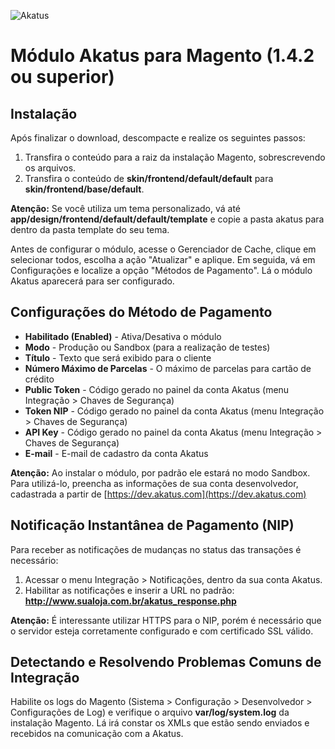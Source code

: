 <p align="left">
    <img src="https://site.akatus.com/wp-content/uploads/2012/12/logo.gif" alt="Akatus" title="Akatus" />
</p>


# Módulo Akatus para Magento (1.4.2 ou superior)


## Instalação

Após finalizar o download, descompacte e realize os seguintes passos:

1. Transfira o conteúdo para a raiz da instalação Magento, sobrescrevendo os arquivos.
2. Transfira o conteúdo de __skin/frontend/default/default__ para __skin/frontend/base/default__.

__Atenção:__ Se você utiliza um tema personalizado, vá até __app/design/frontend/default/default/template__ e copie a pasta akatus para dentro da pasta template do seu tema.

Antes de configurar o módulo, acesse o Gerenciador de Cache, clique em selecionar todos, escolha a ação "Atualizar" e aplique. Em seguida, vá em Configurações e localize a opção "Métodos de Pagamento". Lá o módulo Akatus aparecerá para ser configurado.


## Configurações do Método de Pagamento

* __Habilitado (Enabled)__ - Ativa/Desativa o módulo
* __Modo__ - Produção ou Sandbox (para a realização de testes)
* __Título__ - Texto que será exibido para o cliente
* __Número Máximo de Parcelas__ - O máximo de parcelas para cartão de crédito
* __Public Token__ - Código gerado no painel da conta Akatus (menu Integração > Chaves de Segurança)
* __Token NIP__ - Código gerado no painel da conta Akatus (menu Integração > Chaves de Segurança)
* __API Key__ - Código gerado no painel da conta Akatus (menu Integração > Chaves de Segurança)
* __E-mail__ - E-mail de cadastro da conta Akatus


__Atenção:__ Ao instalar o módulo, por padrão ele estará no modo Sandbox. Para utilizá-lo, preencha as informações de sua conta desenvolvedor, cadastrada a partir de [https://dev.akatus.com](https://dev.akatus.com)


## Notificação Instantânea de Pagamento (NIP)

Para receber as notificações de mudanças no status das transações é necessário:

1. Acessar o menu Integração > Notificações, dentro da sua conta Akatus.
2. Habilitar as notificações e inserir a URL no padrão: __http://www.sualoja.com.br/akatus_response.php__

__Atenção:__ É interessante utilizar HTTPS para o NIP, porém é necessário que o servidor esteja corretamente configurado e com certificado SSL válido. 


## Detectando e Resolvendo Problemas Comuns de Integração

Habilite os logs do Magento (Sistema > Configuração > Desenvolvedor > Configurações de Log) e verifique o arquivo __var/log/system.log__ da instalação Magento. Lá irá constar os XMLs que estão sendo enviados e recebidos na comunicação com a Akatus.

